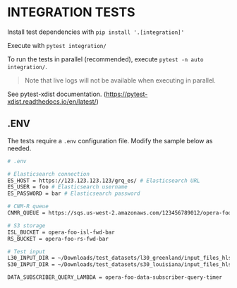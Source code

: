# INTEGRATION TESTS

Install test dependencies with `pip install '.[integration]'`

Execute with `pytest integration/`

To run the tests in parallel (recommended), execute `pytest -n auto integration/`. 

>Note that live logs will not be available when executing in parallel.

See pytest-xdist documentation. (https://pytest-xdist.readthedocs.io/en/latest/)

## .ENV

The tests require a `.env` configuration file. Modify the sample below as needed.

```bash
# .env

# Elasticsearch connection
ES_HOST = https://123.123.123.123/grq_es/ # Elasticsearch URL
ES_USER = foo # Elasticsearch username
ES_PASSWORD = bar # Elasticsearch password

# CNM-R queue
CNMR_QUEUE = https://sqs.us-west-2.amazonaws.com/123456789012/opera-foo-1-daac-cnm-response

# S3 storage
ISL_BUCKET = opera-foo-isl-fwd-bar
RS_BUCKET = opera-foo-rs-fwd-bar

# Test input
L30_INPUT_DIR = ~/Downloads/test_datasets/l30_greenland/input_files_hls_v2.0
S30_INPUT_DIR = ~/Downloads/test_datasets/s30_louisiana/input_files_hls_v2.0

DATA_SUBSCRIBER_QUERY_LAMBDA = opera-foo-data-subscriber-query-timer

```